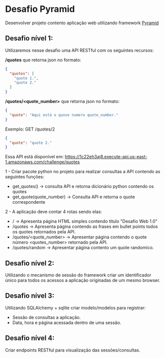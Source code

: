 # Desafio Pyramid

Desenvolver projeto contento aplicação web utilizando framework [Pyramid](https://docs.pylonsproject.org/projects/pyramid/en/latest/)


Desafio nível 1:
---
Utilizaremos nesse desafio uma API RESTful com os seguintes recursos:

**/quotes** que retorna json no formato:
```json
{
  "quotes": [
    "quote 1.",
    "quote 2."
  ]
}
```

**/quotes/<quote_number>** que retorna json no formato:
```json
{
  "quote": "Aqui está o quose numero quote_number."
}
```

Exemplo:
GET /quotes/2
```json
{
  "quote": "quote 2."
}
```

Essa API está disponível em: https://1c22eh3aj8.execute-api.us-east-1.amazonaws.com/challenge/quotes

1 - Criar pacote python no projeto para realizar consultas a API contendo as seguintes funções:
 - get_quotes() -> consulta API e retorna dicionário python contendo os quotes
 - get_quote(quote_number) -> Consulta API e retorna o quote correspondente

2 - A aplicação deve contar 4 rotas sendo elas:
- / -> Apresenta página HTML simples contendo título "Desafio Web 1.0"
- /quotes -> Apresenta página contendo as frases em bullet points todos os quotes retornados pela API.
- /quotes/<quote_number> -> Apresentar página contendo o quote número <quotes_number> retornado pela API.
- /quotes/random -> Apresentar página contento um quote randomico.

Desafio nível 2:
---

Utilizando o mecanismo de sessão do framework criar um identificador único para todos os acessos a aplicação originadas de um mesmo browser.

Desafio nível 3:
---

Utilizando SQLAlchemy + sqlite criar modelo/modelos para registrar:
- Sessão de consultas a aplicação.
- Data, hora e página acessada dentro de uma sessão.

Desafio nível 4:
---
Criar endpoints RESTful para visualização das sessões/consultas.
